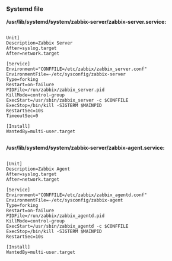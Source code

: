 ### Systemd file

**/usr/lib/systemd/system/zabbix-server/zabbix-server.service:**

```

Unit]
Description=Zabbix Server
After=syslog.target
After=network.target

[Service]
Environment="CONFFILE=/etc/zabbix/zabbix_server.conf"
EnvironmentFile=-/etc/sysconfig/zabbix-server
Type=forking
Restart=on-failure
PIDFile=/run/zabbix/zabbix_server.pid
KillMode=control-group
ExecStart=/usr/sbin/zabbix_server -c $CONFFILE
ExecStop=/bin/kill -SIGTERM $MAINPID
RestartSec=10s
TimeoutSec=0

[Install]
WantedBy=multi-user.target


```


**/usr/lib/systemd/system/zabbix-server/zabbix-agent.service:**

```

[Unit]
Description=Zabbix Agent
After=syslog.target
After=network.target

[Service]
Environment="CONFFILE=/etc/zabbix/zabbix_agentd.conf"
EnvironmentFile=-/etc/sysconfig/zabbix-agent
Type=forking
Restart=on-failure
PIDFile=/run/zabbix/zabbix_agentd.pid
KillMode=control-group
ExecStart=/usr/sbin/zabbix_agentd -c $CONFFILE
ExecStop=/bin/kill -SIGTERM $MAINPID
RestartSec=10s

[Install]
WantedBy=multi-user.target


```

